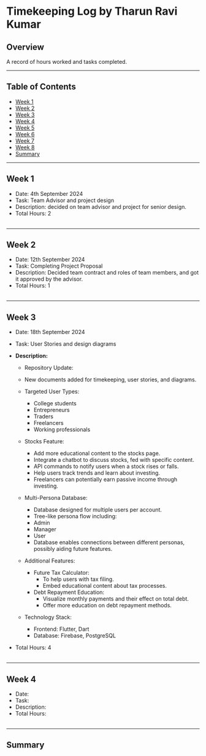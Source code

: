 # Timekeeping Log by Tharun Ravi Kumar

## Overview
A record of hours worked and tasks completed.

---

## Table of Contents
- [Week 1](#week-1)
- [Week 2](#week-2)
- [Week 3](#week-3)
- [Week 4](#week-4)
- [Week 5](#week-5)
- [Week 6](#week-6)
- [Week 7](#week-7)
- [Week 8](#week-8)
- [Summary](#summary)

---

## Week 1

- Date:  4th September 2024  
- Task: Team Advisor and project design 
- Description:  decided on team advisor and project for senior design.                  
- Total Hours: 2 
<br></br>
---

## Week 2

-  Date:  12th September 2024 
-  Task: Completing Project Proposal 
-  Description: Decided team contract and roles of team members, and got it approved by the advisor. 
-  Total Hours: 1 
<br></br>
---

## Week 3

- Date:  18th September 2024  
- Task: User Stories and design diagrams  
- **Description:**
    - Repository Update: 
    - New documents added for timekeeping, user stories, and diagrams.

    - Targeted User Types:
        - College students
        - Entrepreneurs
        - Traders
        - Freelancers
        - Working professionals

    - Stocks Feature:
        - Add more educational content to the stocks page.
        - Integrate a chatbot to discuss stocks, fed with specific content.
        - API commands to notify users when a stock rises or falls.
        - Help users track trends and learn about investing.
        - Freelancers can potentially earn passive income through investing.

    - Multi-Persona Database:
        - Database designed for multiple users per account.
        - Tree-like persona flow including:
        - Admin
        - Manager
        - User
        - Database enables connections between different personas, possibly aiding future features.

    -  Additional Features:
        - Future Tax Calculator: 
            - To help users with tax filing.
            - Embed educational content about tax processes.
        - Debt Repayment Education:
            - Visualize monthly payments and their effect on total debt.
            - Offer more education on debt repayment methods.

    -  Technology Stack:
        - Frontend: Flutter, Dart
        - Database: Firebase, PostgreSQL

- Total Hours: 4
        <br></br>
---

## Week 4

- Date: 
- Task: 
- Description:  
- Total Hours: 
<br></br>
---

## Summary